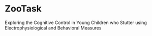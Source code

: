 # ZooTask
Exploring the Cognitive Control in Young Children who Stutter using Electrophysiological and Behavioral Measures

